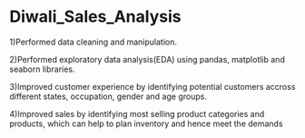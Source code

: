 # Diwali_Sales_Analysis

1)Performed data cleaning and manipulation.

2)Performed exploratory data analysis(EDA) using pandas, matplotlib and seaborn libraries.

3)Improved customer experience by identifying potential customers accross different states, occupation, gender and age groups.

4)Improved sales by identifying most selling product categories and products, which can help to plan inventory and hence meet the demands
